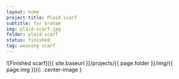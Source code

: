 ```yaml
---
layout: home
project-title: Plaid scarf
subtitle: for Graham
img: plaid-scarf.jpg
folder: plaid-scarf
status: finished
tag: weaving scarf
---
```


![Finished scarf]({{ site.baseurl }}/projects/{{ page.folder }}/img/{{ page.img }}){: .center-image }
